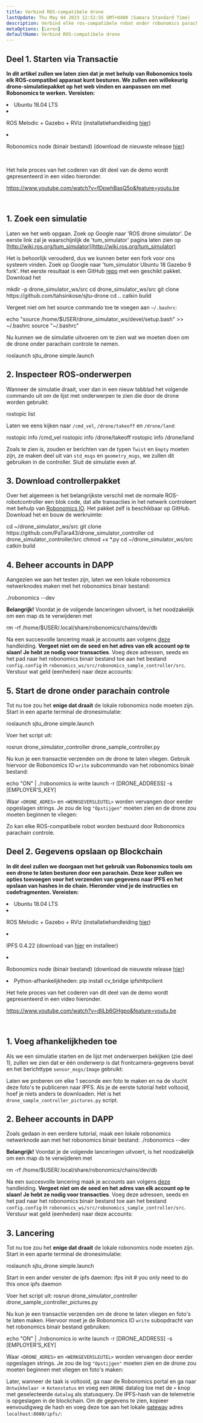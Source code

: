 ```yaml
---
title: Verbind ROS-compatibele drone
lastUpdate: Thu May 04 2023 12:52:55 GMT+0400 (Samara Standard Time)
description: Verbind elke ros-compatibele robot onder robonomics parachain controle.
metaOptions: [Leren]
defaultName: Verbind ROS-compatibele drone
---
```



## Deel 1. Starten via Transactie

**In dit artikel zullen we laten zien dat je met behulp van Robonomics tools elk ROS-compatibel apparaat kunt besturen. We zullen een willekeurig drone-simulatiepakket op het web vinden en aanpassen om met Robonomics te werken.**
**Vereisten:**

<List>

<li>Ubuntu 18.04 LTS</li>

<li class="flex">

ROS Melodic + Gazebo + RViz (installatiehandleiding [hier](http://wiki.ros.org/melodic/Installatie))

</li>

<li class="flex">

Robonomics node (binair bestand) (download de nieuwste release [hier](https://github.com/airalab/robonomics/releases))

</li>

</List>

<br/>

Het hele proces van het coderen van dit deel van de demo wordt gepresenteerd in een video hieronder.

https://www.youtube.com/watch?v=fDpwhBasQ5o&feature=youtu.be

<br/>

## 1. Zoek een simulatie
Laten we het web opgaan. Zoek op Google naar 'ROS drone simulator'. De eerste link zal je waarschijnlijk de 'tum_simulator' pagina laten zien op [http://wiki.ros.org/tum_simulator](http://wiki.ros.org/tum_simulator)


<LessonImages imageClasses="mb" src="connect-any-ros-compatible-drone/tum_simulator.jpg" alt="tum_simulator"/>

Het is behoorlijk verouderd, dus we kunnen beter een fork voor ons systeem vinden. Zoek op Google naar 'tum_simulator Ubuntu 18 Gazebo 9 fork'. Het eerste resultaat is een GitHub [repo](https://github.com/tahsinkose/sjtu-drone) met een geschikt pakket. Download het

<LessonCodeWrapper language="bash">
mkdir -p drone_simulator_ws/src
cd drone_simulator_ws/src
git clone https://github.com/tahsinkose/sjtu-drone
cd ..
catkin build
</LessonCodeWrapper>

Vergeet niet om het source commando toe te voegen aan `~/.bashrc`:

<LessonCodeWrapper language="bash" codeClass="big-code">
echo "source /home/$USER/drone_simulator_ws/devel/setup.bash" >> ~/.bashrc
source "~/.bashrc"
</LessonCodeWrapper>

Nu kunnen we de simulatie uitvoeren om te zien wat we moeten doen om de drone onder parachain controle te nemen.

<LessonCodeWrapper language="bash">
roslaunch sjtu_drone simple.launch
</LessonCodeWrapper>

## 2. Inspecteer ROS-onderwerpen
Wanneer de simulatie draait, voer dan in een nieuw tabblad het volgende commando uit om de lijst met onderwerpen te zien die door de drone worden gebruikt:

<LessonCodeWrapper language="bash">
rostopic list
</LessonCodeWrapper>

Laten we eens kijken naar `/cmd_vel`, `/drone/takeoff` en `/drone/land`:

<LessonCodeWrapper language="bash">
rostopic info /cmd_vel
rostopic info /drone/takeoff
rostopic info /drone/land
</LessonCodeWrapper>

<LessonImages imageClasses="mb" src="connect-any-ros-compatible-drone/topics_info.jpg" alt="topics_info"/>

Zoals te zien is, zouden er berichten van de typen `Twist` en `Empty` moeten zijn, ze maken deel uit van `std_msgs` en `geometry_msgs`, we zullen dit gebruiken in de controller. Sluit de simulatie even af.

## 3. Download controllerpakket
Over het algemeen is het belangrijkste verschil met de normale ROS-robotcontroller een blok code, dat alle transacties in het netwerk controleert met behulp van [Robonomics IO](https://wiki.robonomics.network/docs/rinterface/). Het pakket zelf is beschikbaar op GitHub. Download het en bouw de werkruimte:

<LessonCodeWrapper language="bash">
cd ~/drone_simulator_ws/src
git clone https://github.com/PaTara43/drone_simulator_controller
cd drone_simulator_controller/src
chmod +x *.py
cd ~/drone_simulator_ws/src
catkin build
</LessonCodeWrapper>

## 4. Beheer accounts in DAPP
Aangezien we aan het testen zijn, laten we een lokale robonomics netwerknodes maken met het robonomics binair bestand:

<LessonCodeWrapper language="bash">
./robonomics --dev
</LessonCodeWrapper>

**Belangrijk!** Voordat je de volgende lanceringen uitvoert, is het noodzakelijk om een map `db` te verwijderen met

<LessonCodeWrapper language="bash" codeClass="big-code">
rm -rf /home/$USER/.local/share/robonomics/chains/dev/db
</LessonCodeWrapper>

Na een succesvolle lancering maak je accounts aan volgens [deze](https://wiki.robonomics.network/docs/create-account-in-dapp/) handleiding. **Vergeet niet om de seed en het adres van elk account op te slaan! Je hebt ze nodig voor transacties**. Voeg deze adressen, seeds en het pad naar het robonomics binair bestand toe aan het bestand `config.config` in `robonomics_ws/src/robonomics_sample_controller/src`. Verstuur wat geld (eenheden) naar deze accounts:

<LessonImages imageClasses="mb" src="connect-any-ros-compatible-drone/balances.jpg" alt="balances"/>

## 5. Start de drone onder parachain controle

Tot nu toe zou het **enige dat draait** de lokale robonomics node moeten zijn. Start in een aparte terminal de dronesimulatie:

<LessonCodeWrapper language="bash">
roslaunch sjtu_drone simple.launch
</LessonCodeWrapper>

Voer het script uit:

<LessonCodeWrapper language="bash" codeClass="big-code">
rosrun drone_simulator_controller drone_sample_controller.py
</LessonCodeWrapper>

<LessonImages imageClasses="mb" src="connect-any-ros-compatible-drone/launched_drone.jpg" alt="launched_drone"/>

Nu kun je een transactie verzenden om de drone te laten vliegen. Gebruik hiervoor de Robonomics IO `write` subcommando van het robonomics binair bestand:

<LessonCodeWrapper language="bash" codeClass="big-code">
echo "ON" | ./robonomics io write launch -r [DRONE_ADDRESS] -s [EMPLOYER’S_KEY]
</LessonCodeWrapper>

Waar `<DRONE_ADRES>` en `<WERKGEVERSLEUTEL>` worden vervangen door eerder opgeslagen strings.
Je zou de log `"Opstijgen"` moeten zien en de drone zou moeten beginnen te vliegen:

<LessonImages imageClasses="mb" src="connect-any-ros-compatible-drone/flying.jpg" alt="flying"/>

Zo kan elke ROS-compatibele robot worden bestuurd door Robonomics parachain controle.


##  Deel 2. Gegevens opslaan op Blockchain

**In dit deel zullen we doorgaan met het gebruik van Robonomics tools om een drone te laten besturen door een parachain. Deze keer zullen we opties toevoegen voor het verzenden van gegevens naar IPFS en het opslaan van hashes in de chain. Hieronder vind je de instructies en codefragmenten. Vereisten:**

<List>

<li>Ubuntu 18.04 LTS</li>

<li class="flex">

ROS Melodic + Gazebo + RViz (installatiehandleiding [hier](http://wiki.ros.org/melodic/Installatie))
</li>

<li class="flex">

IPFS 0.4.22 (download van [hier](https://dist.ipfs.io/go-ipfs/v0.4.22/go-ipfs_v0.4.22_linux-386.tar.gz) en installeer)
</li>

<li class="flex">

Robonomics node (binair bestand) (download de nieuwste release [hier](https://github.com/airalab/robonomics/releases))
</li>

<li>Python-afhankelijkheden:
<LessonCodeWrapper language="bash">
pip install cv_bridge ipfshttpclient
</LessonCodeWrapper>
</li>

</List>

Het hele proces van het coderen van dit deel van de demo wordt gepresenteerd in een video hieronder.

https://www.youtube.com/watch?v=dliLb6GHgpo&feature=youtu.be

<br/>

## 1. Voeg afhankelijkheden toe
Als we een simulatie starten en de lijst met onderwerpen bekijken (zie deel 1), zullen we zien dat er één onderwerp is dat frontcamera-gegevens bevat en het berichttype `sensor_msgs/Image` gebruikt:

<LessonImages imageClasses="mb" src="connect-any-ros-compatible-drone/front_camera.jpg" alt="front_camera"/>

Laten we proberen om elke 1 seconde een foto te maken en na de vlucht deze foto's te publiceren naar IPFS. Als je de eerste tutorial hebt voltooid, hoef je niets anders te downloaden. Het is het `drone_sample_controller_pictures.py` script.

## 2. Beheer accounts in DAPP
Zoals gedaan in een eerdere tutorial, maak een lokale robonomics netwerknode aan met het robonomics binair bestand:
<LessonCodeWrapper language="bash">
./robonomics --dev
</LessonCodeWrapper>

**Belangrijk!** Voordat je de volgende lanceringen uitvoert, is het noodzakelijk om een map `db` te verwijderen met

<LessonCodeWrapper language="bash" codeClass="big-code">
rm -rf /home/$USER/.local/share/robonomics/chains/dev/db
</LessonCodeWrapper>

Na een succesvolle lancering maak je accounts aan volgens [deze](https://wiki.robonomics.network/docs/create-account-in-dapp/) handleiding. **Vergeet niet om de seed en het adres van elk account op te slaan! Je hebt ze nodig voor transacties**. Voeg deze adressen, seeds en het pad naar het robonomics binair bestand toe aan het bestand `config.config` in `robonomics_ws/src/robonomics_sample_controller/src`. Verstuur wat geld (eenheden) naar deze accounts:

<LessonImages imageClasses="mb" src="connect-any-ros-compatible-drone/balances.jpg" alt="balances"/>

## 3. Lancering
Tot nu toe zou het **enige dat draait** de lokale robonomics node moeten zijn. Start in een aparte terminal de dronesimulatie:

<LessonCodeWrapper language="bash">
roslaunch sjtu_drone simple.launch
</LessonCodeWrapper>

Start in een ander venster de ipfs daemon:
<LessonCodeWrapper language="bash">
ifps init # you only need to do this once
ipfs daemon
</LessonCodeWrapper>

Voer het script uit:
<LessonCodeWrapper language="bash" codeClass="big-code">
rosrun drone_simulator_controller drone_sample_controller_pictures.py
</LessonCodeWrapper>

Nu kun je een transactie verzenden om de drone te laten vliegen en foto's te laten maken. Hiervoor moet je de Robonomics IO `write` subopdracht van het robonomics binair bestand gebruiken:

<LessonCodeWrapper language="bash" codeClass="big-code">
echo "ON" | ./robonomics io write launch -r [DRONE_ADDRESS] -s [EMPLOYER’S_KEY]
</LessonCodeWrapper>

Waar `<DRONE_ADRES>` en `<WERKGEVERSLEUTEL>` worden vervangen door eerder opgeslagen strings.
Je zou de log `"Opstijgen"` moeten zien en de drone zou moeten beginnen met vliegen en foto's maken:

<LessonImages imageClasses="mb" src="connect-any-ros-compatible-drone/flying_picturing.jpg" alt="flying_picturing"/>

Later, wanneer de taak is voltooid, ga naar de Robonomics portal en ga naar `Ontwikkelaar` -> `Ketenstatus` en voeg een `DRONE` datalog toe met de `+` knop met geselecteerde `datalog` als statusquery. De IPFS-hash van de telemetrie is opgeslagen in de blockchain. Om de gegevens te zien, kopieer eenvoudigweg de hash en voeg deze toe aan het lokale [gateway](https://gateway.ipfs.io/ipfs/QmeYYwD4y4DgVVdAzhT7wW5vrvmbKPQj8wcV2pAzjbj886/docs/getting-started/) adres `localhost:8080/ipfs/`:


<LessonImages imageClasses="mb" src="connect-any-ros-compatible-drone/datalog.jpg" alt="Voila"/>